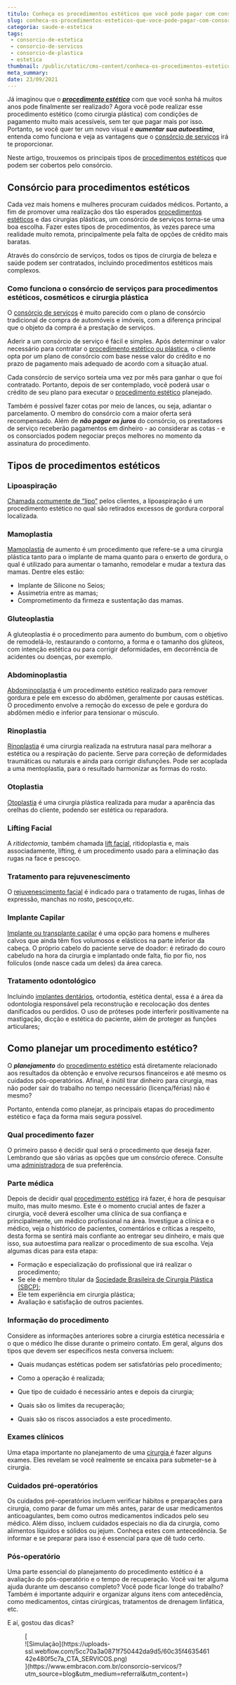 ```yaml
---
titulo: Conheça os procedimentos estéticos que você pode pagar com consórcio
slug: conheca-os-procedimentos-esteticos-que-voce-pode-pagar-com-consorcio
categoria: saude-e-estetica
tags:
 - consorcio-de-estetica
 - consorcio-de-servicos
 - consorcio-de-plastica
 - estetica
thumbnail: /public/static/cms-content/conheca-os-procedimentos-esteticos-que-voce-pode-pagar-com-consorcio.jpg
meta_summary: 
date: 23/09/2021
---
```

Já imaginou que o [***procedimento estético***](https://www.embracon.com.br/blog/procedimento-estetico-vantagens-e-desvantagens) com que você sonha há muitos anos pode finalmente ser realizado? Agora você pode realizar esse procedimento estético (como cirurgia plástica) com condições de pagamento muito mais acessíveis, sem ter que pagar mais por isso. Portanto, se você quer ter um novo visual e ***aumentar sua autoestima***, entenda como funciona e veja as vantagens que o [consórcio de serviços](https://www.embracon.com.br/blog/conheca-os-principais-consorcios-de-servicos-embracon) irá te proporcionar.

Neste artigo, trouxemos os principais tipos de [procedimentos estéticos](https://www.embracon.com.br/blog/procedimentos-e-cirurgias-esteticas-mais-famosas-do-momento) que podem ser cobertos pelo consórcio.

Consórcio para procedimentos estéticos 
---------------------------------------

Cada vez mais homens e mulheres procuram cuidados médicos. Portanto, a fim de promover uma realização dos tão esperados [procedimentos estéticos](https://www.embracon.com.br/blog/tudo-sobre-consorcio-para-cirurgia-plastica) e das cirurgias plásticas, um consórcio de serviços torna-se uma boa escolha. Fazer estes tipos de procedimentos, às vezes parece uma realidade muito remota, principalmente pela falta de opções de crédito mais baratas.

Através do consórcio de serviços, todos os tipos de cirurgia de beleza e saúde podem ser contratados, incluindo procedimentos estéticos mais complexos.

### Como funciona o consórcio de serviços para procedimentos estéticos, cosméticos e cirurgia plástica 

O [consórcio de serviços](https://www.embracon.com.br/blog/o-que-e-e-como-funciona-o-consorcio-para-cirurgia) é muito parecido com o plano de consórcio tradicional de compra de automóveis e imóveis, com a diferença principal que o objeto da compra é a prestação de serviços.

Aderir a um consórcio de serviço é fácil e simples. Após determinar o valor necessário para contratar o [procedimento estético ou plástica](https://www.embracon.com.br/blog/procedimentos-esteticos-para-emagrecer-quais-sao-os-melhores), o cliente opta por um plano de consórcio com base nesse valor do crédito e no prazo de pagamento mais adequado de acordo com a situação atual.

Cada consórcio de serviço sorteia uma vez por mês para ganhar o que foi contratado. Portanto, depois de ser contemplado, você poderá usar o crédito de seu plano para executar o [procedimento estético](https://www.embracon.com.br/blog/como-escolher-um-consorcio-de-cirurgia-plastica-em-6-passos) planejado.

Também é possível fazer cotas por meio de lances, ou seja, adiantar o parcelamento. O membro do consórcio com a maior oferta será recompensado. Além de ***não pagar os juros*** do consórcio, os prestadores de serviço receberão pagamentos em dinheiro - ao considerar as cotas - e os consorciados podem negociar preços melhores no momento da assinatura do procedimento.

Tipos de procedimentos estéticos 
---------------------------------

### Lipoaspiração 

[Chamada comumente de “lipo”](https://www.embracon.com.br/blog/4-perguntas-e-respostas-sobre-a-lipoaspiracao) pelos clientes, a lipoaspiração é um procedimento estético no qual são retirados excessos de gordura corporal localizada.

### Mamoplastia 

[Mamoplastia](https://www.embracon.com.br/blog/afinal-a-mamoplastia-e-estetica-ou-saude) de aumento é um procedimento que refere-se a uma cirurgia plástica tanto para o implante de mama quanto para o enxerto de gordura, o qual é utilizado para aumentar o tamanho, remodelar e mudar a textura das mamas. Dentre eles estão:

- Implante de Silicone no Seios;
- Assimetria entre as mamas;
- Comprometimento da firmeza e sustentação das mamas.

### Gluteoplastia 

A gluteoplastia é o procedimento para aumento do bumbum, com o objetivo de remodelá-lo, restaurando o contorno, a forma e o tamanho dos glúteos, com intenção estética ou para corrigir deformidades, em decorrência de acidentes ou doenças, por exemplo.

### Abdominoplastia 

[Abdominoplastia](https://www.embracon.com.br/blog/o-que-saber-antes-de-fazer-uma-abdominoplastia) é um procedimento estético realizado para remover gordura e pele em excesso do abdômen, geralmente por causas estéticas. O procedimento envolve a remoção do excesso de pele e gordura do abdômen médio e inferior para tensionar o músculo.

### Rinoplastia 

[Rinoplastia](https://www.embracon.com.br/blog/6-coisas-sobre-a-rinoplastia) é uma cirurgia realizada na estrutura nasal para melhorar a estética ou a respiração do paciente. Serve para correção de deformidades traumáticas ou naturais e ainda para corrigir disfunções. Pode ser acoplada a uma mentoplastia, para o resultado harmonizar as formas do rosto.

### Otoplastia 

[Otoplastia](https://www.embracon.com.br/blog/cirurgia-na-orelha-tire-todas-as-suas-duvidas) é uma cirurgia plástica realizada para mudar a aparência das orelhas do cliente, podendo ser estética ou reparadora.

### Lifting Facial 

A *ritidectomia*, também chamada [lift facial](https://www.embracon.com.br/blog/lifting-facial-entenda-como-eliminar-a-flacidez-e-as-rugas-do-rosto), ritidoplastia e, mais associadamente, lifting, é um procedimento usado para a eliminação das rugas na face e pescoço.

### Tratamento para rejuvenescimento 

O [rejuvenescimento facial](https://www.embracon.com.br/blog/botox-como-funciona-e-quais-sao-os-resultados) é indicado para o tratamento de rugas, linhas de expressão, manchas no rosto, pescoço,etc.

### Implante Capilar 

[Implante ou transplante capilar](https://www.embracon.com.br/blog/quais-sao-os-tratamentos-para-calvicie-disponiveis-no-mercado) é uma opção para homens e mulheres calvos que ainda têm fios volumosos e elásticos na parte inferior da cabeça. O próprio cabelo do paciente serve de doador: é retirado do couro cabeludo na hora da cirurgia e implantado onde falta, fio por fio, nos folículos (onde nasce cada um deles) da área careca.

### Tratamento odontológico 

Incluindo [implantes dentários](https://www.embracon.com.br/blog/entenda-como-funciona-um-implante-dentario), ortodontia, estética dental, essa é a área da odontologia responsável pela reconstrução e recolocação dos dentes danificados ou perdidos. O uso de próteses pode interferir positivamente na mastigação, dicção e estética do paciente, além de proteger as funções articulares;

Como planejar um procedimento estético? 
----------------------------------------

O ***planejamento*** do [procedimento estético](https://www.embracon.com.br/blog/saiba-quais-sao-as-cirurgias-plasticas-mais-realizadas-no-brasil) está diretamente relacionado aos resultados da obtenção e envolve recursos financeiros e até mesmo os cuidados pós-operatórios. Afinal, é inútil tirar dinheiro para cirurgia, mas não poder sair do trabalho no tempo necessário (licença/férias) não é mesmo?

Portanto, entenda como planejar, as principais etapas do procedimento estético e faça da forma mais segura possível.

### Qual procedimento fazer 

O primeiro passo é decidir qual será o procedimento que deseja fazer. Lembrando que são várias as opções que um consórcio oferece. Consulte uma [administradora](https://www.embracon.com.br/blog/como-escolher-uma-administradora-de-consorcio) de sua preferência.

### Parte médica 

Depois de decidir qual [procedimento estético](https://www.embracon.com.br/blog/quando-a-cirurgia-plastica-e-a-melhor-opcao) irá fazer, é hora de pesquisar muito, mas muito mesmo. Este é o momento crucial antes de fazer a cirurgia, você deverá escolher uma clínica de sua confiança e principalmente, um médico profissional na área. Investigue a clínica e o médico, veja o histórico de pacientes, comentários e críticas a respeito, desta forma se sentirá mais confiante ao entregar seu dinheiro, e mais que isso, sua autoestima para realizar o procedimento de sua escolha. Veja algumas dicas para esta etapa:

- Formação e especialização do profissional que irá realizar o procedimento;
- Se ele é membro titular da [Sociedade Brasileira de Cirurgia Plástica (SBCP)](http://www2.cirurgiaplastica.org.br/);
- Ele tem experiência em cirurgia plástica;
- Avaliação e satisfação de outros pacientes.

### Informação do procedimento 

Considere as informações anteriores sobre a cirurgia estética necessária e o que o médico lhe disse durante o primeiro contato. Em geral, alguns dos tipos que devem ser específicos nesta conversa incluem:

- Quais mudanças estéticas podem ser satisfatórias pelo procedimento;
- Como a operação é realizada;
- Que tipo de cuidado é necessário antes e depois da cirurgia;
- Quais são os limites da recuperação;

- Quais são os riscos associados a este procedimento.

### Exames clínicos 

Uma etapa importante no planejamento de uma [cirurgia ](https://www.embracon.com.br/blog/saiba-quais-sao-as-cirurgias-plasticas-mais-realizadas-no-brasil)é fazer alguns exames. Eles revelam se você realmente se encaixa para submeter-se à cirurgia.

### Cuidados pré-operatórios 

Os cuidados pré-operatórios incluem verificar hábitos e preparações para cirurgia, como parar de fumar um mês antes, parar de usar medicamentos anticoagulantes, bem como outros medicamentos indicados pelo seu médico. Além disso, incluem cuidados especiais no dia da cirurgia, como alimentos líquidos e sólidos ou jejum. Conheça estes com antecedência. Se informar e se preparar para isso é essencial para que dê tudo certo.

### Pós-operatório 

Uma parte essencial do planejamento do procedimento estético é a avaliação do pós-operatório e o tempo de recuperação. Você vai ter alguma ajuda durante um descanso completo? Você pode ficar longe do trabalho? Também é importante adquirir e organizar alguns itens com antecedência, como medicamentos, cintas cirúrgicas, tratamentos de drenagem linfática, etc.

E aí, gostou das dicas?

<figure class="w-richtext-figure-type-image w-richtext-align-center">[<div>![Simulação](https://uploads-ssl.webflow.com/5cc70a3a0871f750442da9d5/60c35f463546142e480f5c7a_CTA_SERVICOS.png)</div>](https://www.embracon.com.br/consorcio-servicos/?utm_source=blog&utm_medium=referral&utm_content=)</figure>
